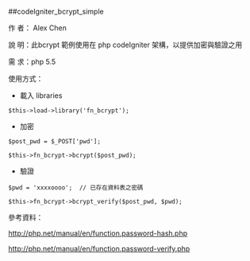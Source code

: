 ##codeIgniter_bcrypt_simple

作 者： Alex Chen

說 明：此bcrypt 範例使用在 php codeIgniter 架構，以提供加密與驗證之用

需 求：php 5.5

使用方式：
 
* 載入 libraries
 
 `$this->load->library('fn_bcrypt');`
 
* 加密
 
 `$post_pwd = $_POST['pwd'];`
 
 `$this->fn_bcrypt->bcrypt($post_pwd);`

* 驗證
 
 `$pwd = 'xxxxoooo';  // 已存在資料表之密碼`

 `$this->fn_bcrypt->bcrypt_verify($post_pwd, $pwd);`

參考資料：

http://php.net/manual/en/function.password-hash.php

http://php.net/manual/en/function.password-verify.php
